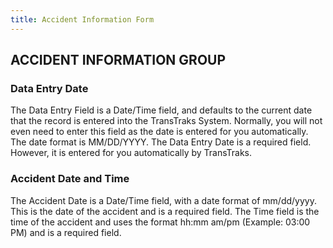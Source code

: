 ```yaml
---
title: Accident Information Form
---
```


## ACCIDENT INFORMATION GROUP

### Data Entry Date

The Data Entry Field is a Date/Time field, and defaults to the current date that the record is entered into the TransTraks System. Normally, you will not even need to enter this field as the date is entered for you automatically. The date format is MM/DD/YYYY. The Data Entry Date is a required field. However, it is entered for you automatically by TransTraks.

### Accident Date and Time

The Accident Date is a Date/Time field, with a date format of mm/dd/yyyy. This is the date of the accident and is a required field. The Time field is the time of the accident and uses the format hh:mm am/pm (Example: 03:00 PM) and is a required field.